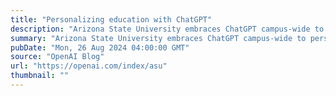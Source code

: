 ```yaml
---
title: "Personalizing education with ChatGPT"
description: "Arizona State University embraces ChatGPT campus-wide to personalize learning, advance research, and prepare students for the future"
summary: "Arizona State University embraces ChatGPT campus-wide to personalize learning, advance research, and prepare students for the future"
pubDate: "Mon, 26 Aug 2024 04:00:00 GMT"
source: "OpenAI Blog"
url: "https://openai.com/index/asu"
thumbnail: ""
---
```



